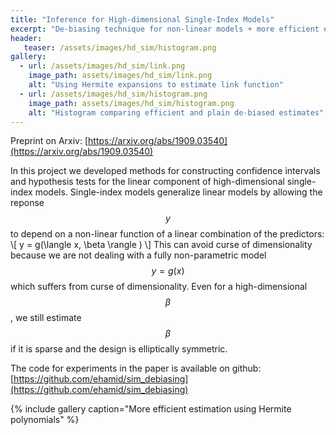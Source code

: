 ```yaml
---
title: "Inference for High-dimensional Single-Index Models"
excerpt: "De-biasing technique for non-linear models + more efficient estimation using Hermite polynomials."
header:
   teaser: /assets/images/hd_sim/histogram.png
gallery:
  - url: /assets/images/hd_sim/link.png
    image_path: assets/images/hd_sim/link.png
    alt: "Using Hermite expansions to estimate link function"
  - url: /assets/images/hd_sim/histogram.png
    image_path: assets/images/hd_sim/histogram.png
    alt: "Histogram comparing efficient and plain de-biased estimates"
---
```


Preprint on Arxiv: [https://arxiv.org/abs/1909.03540](https://arxiv.org/abs/1909.03540)

In this project we developed methods for constructing confidence intervals and hypothesis tests for the linear component of high-dimensional single-index models.
Single-index models generalize linear models by allowing the reponse $$ y $$ to depend on a non-linear function of a linear combination of the predictors:
\\[ y = g(\langle x, \beta \rangle ) \\]
This can avoid curse of dimensionality because we are not dealing with a fully non-parametric model $$y = g(x)$$ which suffers from curse of dimensionality. Even for a high-dimensional $$\beta$$, we still estimate $$\beta$$ if it is sparse and the design is elliptically symmetric.

The code for experiments in the paper is available on github: [https://github.com/ehamid/sim_debiasing](https://github.com/ehamid/sim_debiasing)

{% include gallery caption="More efficient estimation using Hermite polynomials" %}
